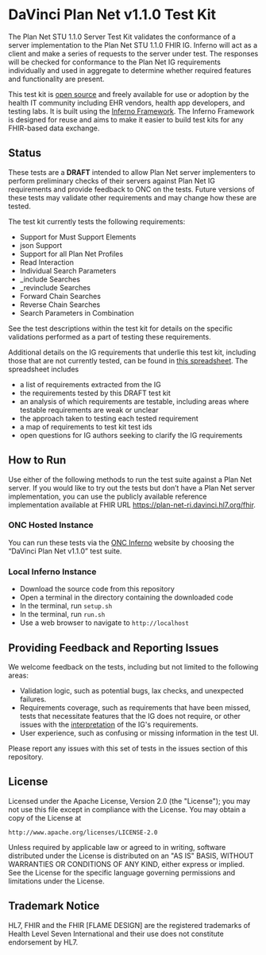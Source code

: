 # DaVinci Plan Net v1.1.0 Test Kit

The Plan Net STU 1.1.0 Server Test Kit validates the conformance of a server 
implementation to the Plan Net STU 1.1.0 FHIR IG. Inferno will act as a client 
and make a series of requests to the server under test. The responses will be 
checked for conformance to the Plan Net IG requirements individually and used 
in aggregate to determine whether required features and functionality are present.

This test kit is [open source](#license) and freely available for use or
adoption by the health IT community including EHR vendors, health app
developers, and testing labs. It is built using the [Inferno
Framework](https://inferno-framework.github.io/). The Inferno Framework is
designed for reuse and aims to make it easier to build test kits for any
FHIR-based data exchange.

## Status

These tests are a **DRAFT** intended to allow Plan Net server implementers to perform 
preliminary checks of their servers against Plan Net IG requirements and provide 
feedback to ONC on the tests. Future versions of these tests may validate other 
requirements and may change how these are tested.

The test kit currently tests the following requirements:
- Support for Must Support Elements
- json Support
- Support for all Plan Net Profiles
- Read Interaction
- Individual Search Parameters
- _include Searches
- _revinclude Searches
- Forward Chain Searches
- Reverse Chain Searches
- Search Parameters in Combination

See the test descriptions within the test kit for details on the specific 
validations performed as a part of testing these requirements. 

Additional details on the IG requirements that underlie this test kit, including those 
that are not currently tested, can be found in [this spreadsheet](lib/davinci_plan_net_test_kit/igs/Plan%20Net%20Requirements%20Interpretation.xlsx). The spreadsheet includes
- a list of requirements extracted from the IG
- the requirements tested by this DRAFT test kit
- an analysis of which requirements are testable, including areas where testable requirements are weak or unclear
- the approach taken to testing each tested requirement
- a map of requirements to test kit test ids
- open questions for IG authors seeking to clarify the IG requirements

## How to Run

Use either of the following methods to run the test suite against a Plan Net server.
If you would like to try out the tests but don’t have a Plan Net server implementation, 
you can use the publicly available reference implementation available at FHIR URL 
https://plan-net-ri.davinci.hl7.org/fhir.

### ONC Hosted Instance

You can run these tests via the [ONC Inferno](https://inferno.healthit.gov/suites/) website by choosing the “DaVinci Plan Net v1.1.0” test suite.

### Local Inferno Instance

- Download the source code from this repository
- Open a terminal in the directory containing the downloaded code
- In the terminal, run `setup.sh`
- In the terminal, run `run.sh`
- Use a web browser to navigate to `http://localhost`

## Providing Feedback and Reporting Issues

We welcome feedback on the tests, including but not limited to the following areas:
- Validation logic, such as potential bugs, lax checks, and unexpected failures.
- Requirements coverage, such as requirements that have been missed, tests that necessitate features that the IG does not require, or other issues with the [interpretation](lib/davinci_plan_net_test_kit/igs/Plan%20Net%20Requirements%20Interpretation.xlsx) of the IG's requirements.
- User experience, such as confusing or missing information in the test UI.

Please report any issues with this set of tests in the issues section of this repository.

## License

Licensed under the Apache License, Version 2.0 (the "License"); you may not use
this file except in compliance with the License. You may obtain a copy of the
License at
```
http://www.apache.org/licenses/LICENSE-2.0
```
Unless required by applicable law or agreed to in writing, software distributed
under the License is distributed on an "AS IS" BASIS, WITHOUT WARRANTIES OR
CONDITIONS OF ANY KIND, either express or implied. See the License for the
specific language governing permissions and limitations under the License.

## Trademark Notice

HL7, FHIR and the FHIR [FLAME DESIGN] are the registered trademarks of Health
Level Seven International and their use does not constitute endorsement by HL7.
